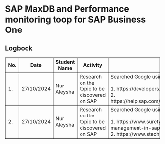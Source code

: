 # SAP MaxDB and Performance monitoring toop for SAP Business One	

<h2>Logbook</h2>
<table border="1">
    <tr>
        <th>No.</th>
        <th>Date</th>
        <th>Student Name</th>
        <th>Activity</th>
        <th>Details</th>
    </tr>
    <tr>
        <td>1.</td>
        <td>27/10/2024</td>
        <td>Nur Aleysha</td>
        <td>Research on the topic to be discovered on SAP</td>
        <td>Searched Google using keyword: 
        "SAP MaxDB for Microsoft Windows"
        <br>
        <br>
        1. https://developers.sap.com/trials-downloads.html
        <br>
        2. https://help.sap.com/docs/SUPPORT_CONTENT/maxdb/3362173458.html
        </td>
    </tr>
    <tr>
        <td>2.</td>
        <td>27/10/2024</td>
        <td>Nur Aleysha</td>
        <td>Research on the topic to be discovered on SAP</td>
        <td>Searched Google using keyword: 
        "What is SAP MaxDB used for"
        <br>
        <br>
        1. https://www.suretysystems.com/insights/sap-maxdb-navigating-data-management-in-sap-operating-systems/
        <br>
        2. https://www.stechies.com/maxdb/
        </td>
    </tr>

